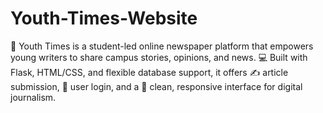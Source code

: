 # Youth-Times-Website
📰 Youth Times is a student-led online newspaper platform that empowers young writers to share campus stories, opinions, and news. 💻 Built with Flask, HTML/CSS, and flexible database support, it offers ✍️ article submission, 🔐 user login, and a 🧼 clean, responsive interface for digital journalism.
